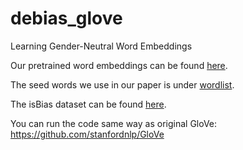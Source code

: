 # debias_glove
Learning Gender-Neutral Word Embeddings

Our pretrained word embeddings can be found [here](https://drive.google.com/drive/folders/1pAjJL_klhKcUFXdcAsi1VDQYRSeTrbsr?usp=sharing).

The seed words we use in our paper is under [wordlist](/wordlist).

The isBias dataset can be found [here](/SemBias/).

You can run the code same way as original GloVe: https://github.com/stanfordnlp/GloVe 

